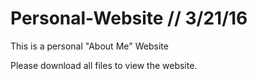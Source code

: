 # Personal-Website // 3/21/16

This is a personal "About Me" Website

Please download all files to view the website. 
